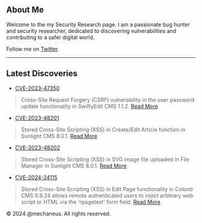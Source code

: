 ## About Me

Welcome to the my Security Research page. I am a passionate bug hunter and security researcher, dedicated to discovering vulnerabilities and contributing to a safer digital world.

Follow me on [Twitter](https://twitter.com/mechaneus).

---

## Latest Discoveries

- [CVE-2023-47350](CVE-2023-47350.md)
> Cross-Site Request Forgery (CSRF) vulnerability in the user password update functionality in SwiftyEdit CMS 1.1.2.
> [Read More](CVE-2023-47350.md)

- [CVE-2023-48201](CVE-2023-48201.md)
> Stored Cross-Site Scripting (XSS) in Create/Edit Article function in Sunlight CMS 8.0.1.
> [Read More](CVE-2023-48201.md)

- [CVE-2023-48202](CVE-2023-48202.md)
> Stored Cross-Site Scripting (XSS) in SVG image file uploaded in File Manager in Sunlight CMS 8.0.1.
> [Read More](CVE-2023-48202.md)

- [CVE-2024-24115](CVE-2024-24115.md)
> Stored Cross-Site Scripting (XSS) in Edit Page functionality in Cotonti CMS 0.9.24 allows remote authenticated users to inject arbitrary web script or HTML via the 'rpagetext' form field.
> [Read More](CVE-2024-24115.md)

&copy; 2024 @mechaneus. All rights reserved.
